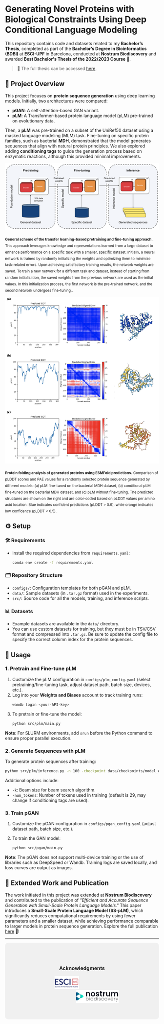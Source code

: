 # Generating Novel Proteins with Biological Constraints Using Deep Conditional Language Modeling

This repository contains code and datasets related to my **Bachelor’s Thesis**, completed as part of the **Bachelor’s Degree in Bioinformatics (BDBI)** at **ESCI-UPF** in Barcelona, conducted at **Nostrum Biodiscovery** and awarded **Best Bachelor's Thesis of the 2022/2023 Course** 🏅. 

> 🔗 The full thesis can be accessed [here](http://hdl.handle.net/10230/59921).



## 🌟 Project Overview

This project focuses on **protein sequence generation** using deep learning models. Initially, two architectures were compared:

- **pGAN**: A self-attention-based GAN variant.
- **pLM**: A Transformer-based protein language model (pLM) pre-trained on evolutionary data.

Then, a **pLM** was pre-trained on a subset of the UniRef50 dataset using a masked language modeling (MLM) task. Fine-tuning on specific protein families, such as bacterial **MDH**, demonstrated that the model generates sequences that align with natural protein principles. We also explored adding **conditioning tags** to guide the generation process based on enzymatic reactions, although this provided minimal improvements.

<div align="center">
  <img src='img/workflow.png' width="600"/> 
</div>

<sub>**General scheme of the transfer learning-based pretraining and fine-tuning approach.** This approach leverages knowledge and representations learned from a
large dataset to enhance performance on a specific task with a smaller, specific dataset. Initially, a neural network is trained by randomly initializing the weights and optimizing
them to minimize task-related errors. Upon achieving satisfactory training results, the network weights are saved. To train a new network for a different task and dataset,
instead of starting from random initialization, the saved weights from the previous network are used as the initial values. In this initialization process, the first network is the
pre-trained network, and the second network undergoes fine-tuning..</sub>

<div align="center">
  <img src='img/results.png' width="600"/> 
</div>

<sub>**Protein folding analysis of generated proteins using ESMFold predictions.** Comparison of pLDDT scores
and PAE values for a randomly selected protein sequence generated by different models: (a)  pLM fine-tuned on the bacterial MDH dataset, (b) conditional pLM fine-tuned on the bacterial MDH dataset,
and (c) pLM without fine-tuning. The predicted structures are shown on the right and are color-coded based on pLDDT values per amino acid
location. Blue indicates confident predictions (pLDDT > 0.9), while orange indicates low confidence (pLDDT < 0.5).</sub>

## ⚙️ Setup

### 🛠 Requirements

- Install the required dependencies from `requirements.yaml`:
   ```bash
   conda env create -f requirements.yaml
   ```

### 🗂 Repository Structure

- `configs/`: Configuration templates for both pGAN and pLM.
- `data/`: Sample datasets (in `.tar.gz` format) used in the experiments.
- `src/`: Source code for all the models, training, and inference scripts.

### 📊 Datasets

- Example datasets are available in the `data/` directory.
- You can use custom datasets for training, but they must be in TSV/CSV format and compressed into `.tar.gz`. Be sure to update the config file to specify the correct column index for the protein sequences.

## 🚀 Usage

### 1. Pretrain and Fine-tune pLM

1. Customize the pLM configuration in `configs/plm_config.yaml` (select pretraining/fine-tuning task, adjust dataset path, batch size, devices, etc.).
2. Log into your **Weights and Biases** account to track training runs:
   ```bash
   wandb login <your-API-key>
   ```
3. To pretrain or fine-tune the model:
   ```bash
   python src/plm/main.py
   ```
  
**Note**: For SLURM environments, add `srun` before the Python command to ensure proper parallel execution.


### 2. Generate Sequences with pLM

To generate protein sequences after training:
```bash
python src/plm/inference.py -n 100 -checkpoint data/checkpoints/model_weights.ckpt
```
Additional options include:
- `-k`: Beam size for beam search algorithm.
- `-num_tokens`: Number of tokens used in training (default is 29, may change if conditioning tags are used).

### 3. Train pGAN

1. Customize the pGAN configuration in `configs/pgan_config.yaml` (adjust dataset path, batch size, etc.).

2. To train the GAN model:
    ```bash
    python src/pgan/main.py
    ```

**Note**: The pGAN does not support multi-device training or the use of libraries such as DeepSpeed or Wandb. Training logs are saved locally, and loss curves are output as images.

## 📖 Extended Work and Publication

The work initiated in this project was extended at **Nostrum Biodiscovery** and contributed to the publication of *"Efficient and Accurate Sequence Generation with Small-Scale Protein Language Models."* This paper introduces a **Small-Scale Protein Language Model (SS-pLM)**, which significantly reduces computational requirements by using fewer parameters and a smaller dataset, while achieving performance comparable to larger models in protein sequence generation. Explore the full publication [here](https://doi.org/10.1101/2023.08.04.551626) 📘!

---

<div style="background-color: #f0f0f0; padding: 50px; border-radius: 10px; text-align: center;">
  <h3>Acknowledgments</h3>
  <img src="img/esci.png" alt="ESCI-UPF Logo" width="80" style="margin-right: 100px;"/> 
  <img src="img/nbd.png" alt="Nostrum Biodiscovery Logo" width="140" style="margin-left: 100px;"/> 
</div>


